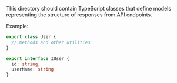 This directory should contain TypeScript classes that define models representing the structure of responses from API endpoints.

Example:

```Typescript
export class User {
  // methods and other utilities
}

export interface IUser {
  id: string,
  userName: string
}
```